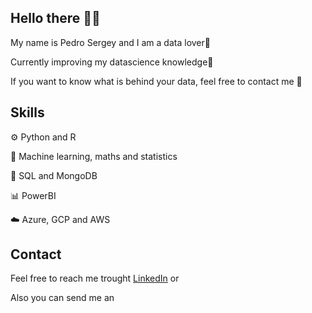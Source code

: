## Hello there 👋🏽

My name is Pedro Sergey and I am a data lover👨

Currently improving my datascience knowledge🌱

If you want to know what is behind your data, feel free to contact me 📩

## Skills 

⚙️ Python and R

🤖 Machine learning, maths and statistics

💽 SQL and MongoDB

📊 PowerBI

☁️ Azure, GCP and AWS

## Contact

Feel free to reach me trought [LinkedIn](https://www.linkedin.com/in/pedrosergey/) or 

Also you can send me an 


<!--
**groneperrosato/groneperrosato** is a ✨ _special_ ✨ repository because its `README.md` (this file) appears on your GitHub profile.

Here are some ideas to get you started:

- 🔭 I’m currently working on ...
- 🌱 I’m currently learning ...
- 👯 I’m looking to collaborate on ...
- 🤔 I’m looking for help with ...
- 💬 Ask me about ...
- 📫 How to reach me: ...
- 😄 Pronouns: ...
- ⚡ Fun fact: ...
-->
